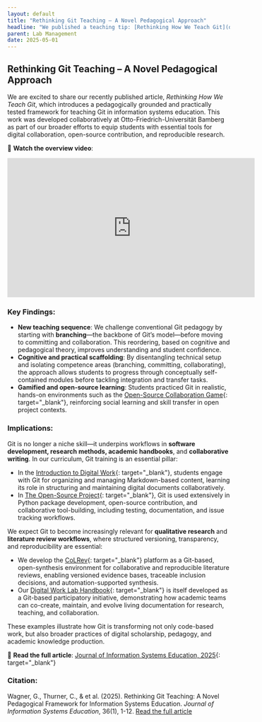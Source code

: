 ```yaml
---
layout: default
title: "Rethinking Git Teaching – A Novel Pedagogical Approach"
headline: "We published a teaching tip: [Rethinking How We Teach Git](docs/10-lab/2025-05-01-git-intro)"
parent: Lab Management
date: 2025-05-01
---
```


## Rethinking Git Teaching – A Novel Pedagogical Approach

We are excited to share our recently published article, _Rethinking How We Teach Git_, which introduces a pedagogically grounded and practically tested framework for teaching Git in information systems education. This work was developed collaboratively at Otto-Friedrich-Universität Bamberg as part of our broader efforts to equip students with essential tools for digital collaboration, open-source contribution, and reproducible research.

🎥 **Watch the overview video**:  
<div style="text-align:center">
  <iframe width="560" height="315" src="https://www.youtube.com/embed/GzKHwm4kgh8" 
    title="Rethinking Git Teaching" frameborder="0" allow="accelerometer; autoplay; 
    clipboard-write; encrypted-media; gyroscope; picture-in-picture; web-share" 
    allowfullscreen></iframe>
</div>

### Key Findings:
- **New teaching sequence**: We challenge conventional Git pedagogy by starting with **branching**—the backbone of Git’s model—before moving to committing and collaboration. This reordering, based on cognitive and pedagogical theory, improves understanding and student confidence.
- **Cognitive and practical scaffolding**: By disentangling technical setup and isolating competence areas (branching, committing, collaborating), the approach allows students to progress through conceptually self-contained modules before tackling integration and transfer tasks.
- **Gamified and open-source learning**: Students practiced Git in realistic, hands-on environments such as the [Open-Source Collaboration Game](https://doi.org/10.5281/zenodo.13323591){: target="_blank"}, reinforcing social learning and skill transfer in open project contexts.

### Implications:
Git is no longer a niche skill—it underpins workflows in **software development, research methods, academic handbooks**, and **collaborative writing**. In our curriculum, Git training is an essential pillar:

- In the [Introduction to Digital Work](https://digital-work-lab.github.io/digital-work-lecture/){: target="_blank"}, students engage with Git for organizing and managing Markdown-based content, learning its role in structuring and maintaining digital documents collaboratively.
- In [The Open-Source Project](https://digital-work-lab.github.io/open-source-project/){: target="_blank"}, Git is used extensively in Python package development, open-source contribution, and collaborative tool-building, including testing, documentation, and issue tracking workflows.

We expect Git to become increasingly relevant for **qualitative research** and **literature review workflows**, where structured versioning, transparency, and reproducibility are essential:
- We develop the [CoLRev](https://github.com/CoLRev-Environment/colrev){: target="_blank"} platform as a Git-based, open-synthesis environment for collaborative and reproducible literature reviews, enabling versioned evidence bases, traceable inclusion decisions, and automation-supported synthesis.
- Our [Digital Work Lab Handbook](https://digital-work-lab.github.io/handbook/){: target="_blank"} is itself developed as a Git-based participatory initiative, demonstrating how academic teams can co-create, maintain, and evolve living documentation for research, teaching, and collaboration.

These examples illustrate how Git is transforming not only code-based work, but also broader practices of digital scholarship, pedagogy, and academic knowledge production.

📖 **Read the full article**: [Journal of Information Systems Education, 2025](https://jise.org/Volume36/n1/JISE2025v36n1pp1-12.html){: target="_blank"}

### Citation:
<div class="references">
    <p>Wagner, G., Thurner, C., & et al. (2025). Rethinking Git Teaching: A Novel Pedagogical Framework for Information Systems Education. <em>Journal of Information Systems Education</em>, 36(1), 1-12. <a href="https://jise.org/Volume36/n1/JISE2025v36n1pp1-12.html" target="_blank">Read the full article</a></p>
</div>

